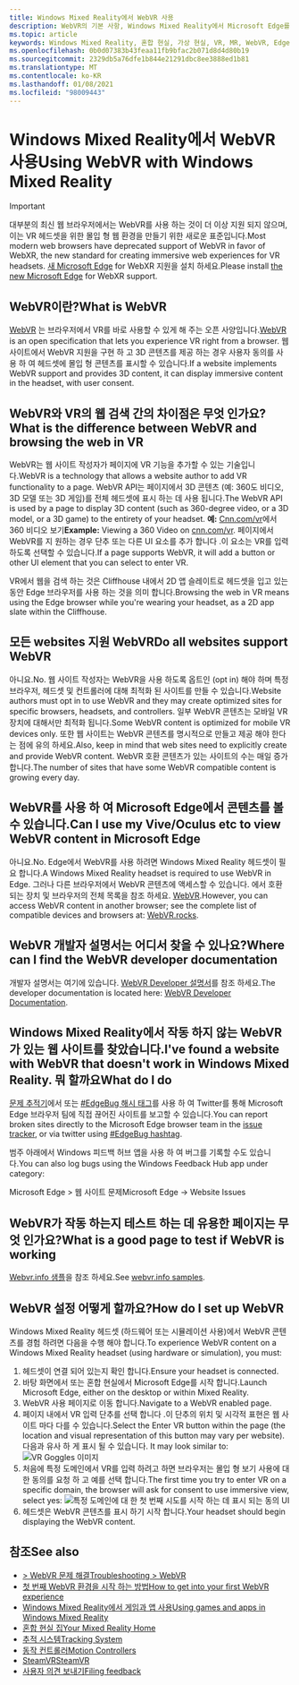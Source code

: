 ```yaml
---
title: Windows Mixed Reality에서 WebVR 사용
description: WebVR의 기본 사항, Windows Mixed Reality에서 Microsoft Edge를 사용 하는 방법 헤드셋 및 일반적인 문제 해결 문제에 대해 알아봅니다.
ms.topic: article
keywords: Windows Mixed Reality, 혼합 현실, 가상 현실, VR, MR, WebVR, Edge, Microsoft Edge, 웹 검색
ms.openlocfilehash: 0b0d07383b43feaa11fb9bfac2b071d8d4d80b19
ms.sourcegitcommit: 2329db5a76dfe1b844e21291dbc8ee3888ed1b81
ms.translationtype: MT
ms.contentlocale: ko-KR
ms.lasthandoff: 01/08/2021
ms.locfileid: "98009443"
---
```

# <a name="using-webvr-with-windows-mixed-reality"></a><span data-ttu-id="b9719-104">Windows Mixed Reality에서 WebVR 사용</span><span class="sxs-lookup"><span data-stu-id="b9719-104">Using WebVR with Windows Mixed Reality</span></span>

>[!IMPORTANT]
><span data-ttu-id="b9719-105">대부분의 최신 웹 브라우저에서는 WebVR를 사용 하는 것이 더 이상 지원 되지 않으며,이는 VR 헤드셋을 위한 몰입 형 웹 환경을 만들기 위한 새로운 표준입니다.</span><span class="sxs-lookup"><span data-stu-id="b9719-105">Most modern web browsers have deprecated support of WebVR in favor of WebXR, the new standard for creating immersive web experiences for VR headsets.</span></span> <span data-ttu-id="b9719-106">[새 Microsoft Edge](using-microsoft-edge.md) for WebXR 지원을 설치 하세요.</span><span class="sxs-lookup"><span data-stu-id="b9719-106">Please install [the new Microsoft Edge](using-microsoft-edge.md) for WebXR support.</span></span>

## <a name="what-is-webvr"></a><span data-ttu-id="b9719-107">WebVR이란?</span><span class="sxs-lookup"><span data-stu-id="b9719-107">What is WebVR</span></span>

<span data-ttu-id="b9719-108">[WebVR](https://webvr.info) 는 브라우저에서 VR를 바로 사용할 수 있게 해 주는 오픈 사양입니다.</span><span class="sxs-lookup"><span data-stu-id="b9719-108">[WebVR](https://webvr.info) is an open specification that lets you experience VR right from a browser.</span></span> <span data-ttu-id="b9719-109">웹 사이트에서 WebVR 지원을 구현 하 고 3D 콘텐츠를 제공 하는 경우 사용자 동의를 사용 하 여 헤드셋에 몰입 형 콘텐츠를 표시할 수 있습니다.</span><span class="sxs-lookup"><span data-stu-id="b9719-109">If a website implements WebVR support and provides 3D content, it can display immersive content in the headset, with user consent.</span></span>

## <a name="what-is-the-difference-between-webvr-and-browsing-the-web-in-vr"></a><span data-ttu-id="b9719-110">WebVR와 VR의 웹 검색 간의 차이점은 무엇 인가요?</span><span class="sxs-lookup"><span data-stu-id="b9719-110">What is the difference between WebVR and browsing the web in VR</span></span>

<span data-ttu-id="b9719-111">WebVR는 웹 사이트 작성자가 페이지에 VR 기능을 추가할 수 있는 기술입니다.</span><span class="sxs-lookup"><span data-stu-id="b9719-111">WebVR is a technology that allows a website author to add VR functionality to a page.</span></span> <span data-ttu-id="b9719-112">WebVR API는 페이지에서 3D 콘텐츠 (예: 360도 비디오, 3D 모델 또는 3D 게임)를 전체 헤드셋에 표시 하는 데 사용 됩니다.</span><span class="sxs-lookup"><span data-stu-id="b9719-112">The WebVR API is used by a page to display 3D content (such as 360-degree video, or a 3D model, or a 3D game) to the entirety of your headset.</span></span> <span data-ttu-id="b9719-113">**예:** [Cnn.com/vr](http://cnn.com/vr)에서 360 비디오 보기</span><span class="sxs-lookup"><span data-stu-id="b9719-113">**Example:** Viewing a 360 Video on [cnn.com/vr](http://cnn.com/vr).</span></span> <span data-ttu-id="b9719-114">페이지에서 WebVR를 지 원하는 경우 단추 또는 다른 UI 요소를 추가 합니다 .이 요소는 VR를 입력 하도록 선택할 수 있습니다.</span><span class="sxs-lookup"><span data-stu-id="b9719-114">If a page supports WebVR, it will add a button or other UI element that you can select to enter VR.</span></span>

<span data-ttu-id="b9719-115">VR에서 웹을 검색 하는 것은 Cliffhouse 내에서 2D 앱 슬레이트로 헤드셋을 입고 있는 동안 Edge 브라우저를 사용 하는 것을 의미 합니다.</span><span class="sxs-lookup"><span data-stu-id="b9719-115">Browsing the web in VR means using the Edge browser while you're wearing your headset, as a 2D app slate within the Cliffhouse.</span></span>

## <a name="do-all-websites-support-webvr"></a><span data-ttu-id="b9719-116">모든 websites 지원 WebVR</span><span class="sxs-lookup"><span data-stu-id="b9719-116">Do all websites support WebVR</span></span>

<span data-ttu-id="b9719-117">아니요.</span><span class="sxs-lookup"><span data-stu-id="b9719-117">No.</span></span> <span data-ttu-id="b9719-118">웹 사이트 작성자는 WebVR을 사용 하도록 옵트인 (opt in) 해야 하며 특정 브라우저, 헤드셋 및 컨트롤러에 대해 최적화 된 사이트를 만들 수 있습니다.</span><span class="sxs-lookup"><span data-stu-id="b9719-118">Website authors must opt in to use WebVR and they may create optimized sites for specific browsers, headsets, and controllers.</span></span> <span data-ttu-id="b9719-119">일부 WebVR 콘텐츠는 모바일 VR 장치에 대해서만 최적화 됩니다.</span><span class="sxs-lookup"><span data-stu-id="b9719-119">Some WebVR content is optimized for mobile VR devices only.</span></span> <span data-ttu-id="b9719-120">또한 웹 사이트는 WebVR 콘텐츠를 명시적으로 만들고 제공 해야 한다는 점에 유의 하세요.</span><span class="sxs-lookup"><span data-stu-id="b9719-120">Also, keep in mind that web sites need to explicitly create and provide WebVR content.</span></span> <span data-ttu-id="b9719-121">WebVR 호환 콘텐츠가 있는 사이트의 수는 매일 증가 합니다.</span><span class="sxs-lookup"><span data-stu-id="b9719-121">The number of sites that have some WebVR compatible content is growing every day.</span></span>

## <a name="can-i-use-my-viveoculus-etc-to-view-webvr-content-in-microsoft-edge"></a><span data-ttu-id="b9719-122">WebVR를 사용 하 여 Microsoft Edge에서 콘텐츠를 볼 수 있습니다.</span><span class="sxs-lookup"><span data-stu-id="b9719-122">Can I use my Vive/Oculus etc to view WebVR content in Microsoft Edge</span></span>

<span data-ttu-id="b9719-123">아니요.</span><span class="sxs-lookup"><span data-stu-id="b9719-123">No.</span></span> <span data-ttu-id="b9719-124">Edge에서 WebVR를 사용 하려면 Windows Mixed Reality 헤드셋이 필요 합니다.</span><span class="sxs-lookup"><span data-stu-id="b9719-124">A Windows Mixed Reality headset is required to use WebVR in Edge.</span></span> <span data-ttu-id="b9719-125">그러나 다른 브라우저에서 WebVR 콘텐츠에 액세스할 수 있습니다. 에서 호환 되는 장치 및 브라우저의 전체 목록을 참조 하세요. [WebVR](http://webvr.rocks/).</span><span class="sxs-lookup"><span data-stu-id="b9719-125">However, you can access WebVR content in another browser; see the complete list of compatible devices and browsers at: [WebVR.rocks](http://webvr.rocks/).</span></span>

## <a name="where-can-i-find-the-webvr-developer-documentation"></a><span data-ttu-id="b9719-126">WebVR 개발자 설명서는 어디서 찾을 수 있나요?</span><span class="sxs-lookup"><span data-stu-id="b9719-126">Where can I find the WebVR developer documentation</span></span>

<span data-ttu-id="b9719-127">개발자 설명서는 여기에 있습니다. [WebVR Developer 설명서](https://docs.microsoft.com/microsoft-edge/webvr/)를 참조 하세요.</span><span class="sxs-lookup"><span data-stu-id="b9719-127">The developer documentation is located here: [WebVR Developer Documentation](https://docs.microsoft.com/microsoft-edge/webvr/).</span></span>

## <a name="ive-found-a-website-with-webvr-that-doesnt-work-in-windows-mixed-reality-what-do-i-do"></a><span data-ttu-id="b9719-128">Windows Mixed Reality에서 작동 하지 않는 WebVR가 있는 웹 사이트를 찾았습니다.</span><span class="sxs-lookup"><span data-stu-id="b9719-128">I've found a website with WebVR that doesn't work in Windows Mixed Reality.</span></span> <span data-ttu-id="b9719-129">뭐 할까요</span><span class="sxs-lookup"><span data-stu-id="b9719-129">What do I do</span></span>

<span data-ttu-id="b9719-130">[문제 추적기](https://developer.microsoft.com/en-us/microsoft-edge/platform/issues/)에서 또는 [#EdgeBug 해시 태그](https://blogs.windows.com/msedgedev/2016/08/11/edgebug-twitter/)를 사용 하 여 Twitter를 통해 Microsoft Edge 브라우저 팀에 직접 끊어진 사이트를 보고할 수 있습니다.</span><span class="sxs-lookup"><span data-stu-id="b9719-130">You can report broken sites directly to the Microsoft Edge browser team in the [issue tracker](https://developer.microsoft.com/en-us/microsoft-edge/platform/issues/), or via twitter using [#EdgeBug hashtag](https://blogs.windows.com/msedgedev/2016/08/11/edgebug-twitter/).</span></span>

<span data-ttu-id="b9719-131">범주 아래에서 Windows 피드백 허브 앱을 사용 하 여 버그를 기록할 수도 있습니다.</span><span class="sxs-lookup"><span data-stu-id="b9719-131">You can also log bugs using the Windows Feedback Hub app under category:</span></span>

<span data-ttu-id="b9719-132">Microsoft Edge > 웹 사이트 문제</span><span class="sxs-lookup"><span data-stu-id="b9719-132">Microsoft Edge -> Website Issues</span></span>

## <a name="what-is-a-good-page-to-test-if-webvr-is-working"></a><span data-ttu-id="b9719-133">WebVR가 작동 하는지 테스트 하는 데 유용한 페이지는 무엇 인가요?</span><span class="sxs-lookup"><span data-stu-id="b9719-133">What is a good page to test if WebVR is working</span></span>

<span data-ttu-id="b9719-134">[Webvr.info 샘플](http://webvr.info/samples/XX-vr-controllers.html)을 참조 하세요.</span><span class="sxs-lookup"><span data-stu-id="b9719-134">See [webvr.info samples](http://webvr.info/samples/XX-vr-controllers.html).</span></span>

## <a name="how-do-i-set-up-webvr"></a><span data-ttu-id="b9719-135">WebVR 설정 어떻게 할까요?</span><span class="sxs-lookup"><span data-stu-id="b9719-135">How do I set up WebVR</span></span>

<span data-ttu-id="b9719-136">Windows Mixed Reality 헤드셋 (하드웨어 또는 시뮬레이션 사용)에서 WebVR 콘텐츠를 경험 하려면 다음을 수행 해야 합니다.</span><span class="sxs-lookup"><span data-stu-id="b9719-136">To experience WebVR content on a Windows Mixed Reality headset (using hardware or simulation), you must:</span></span>

1. <span data-ttu-id="b9719-137">헤드셋이 연결 되어 있는지 확인 합니다.</span><span class="sxs-lookup"><span data-stu-id="b9719-137">Ensure your headset is connected.</span></span>
2. <span data-ttu-id="b9719-138">바탕 화면에서 또는 혼합 현실에서 Microsoft Edge를 시작 합니다.</span><span class="sxs-lookup"><span data-stu-id="b9719-138">Launch Microsoft Edge, either on the desktop or within Mixed Reality.</span></span>
3. <span data-ttu-id="b9719-139">WebVR 사용 페이지로 이동 합니다.</span><span class="sxs-lookup"><span data-stu-id="b9719-139">Navigate to a WebVR enabled page.</span></span>
4. <span data-ttu-id="b9719-140">페이지 내에서 VR 입력 단추를 선택 합니다 .이 단추의 위치 및 시각적 표현은 웹 사이트 마다 다를 수 있습니다.</span><span class="sxs-lookup"><span data-stu-id="b9719-140">Select the Enter VR button within the page (the location and visual representation of this button may vary per website).</span></span> <span data-ttu-id="b9719-141">다음과 유사 하 게 표시 될 수 있습니다. </span><span class="sxs-lookup"><span data-stu-id="b9719-141">It may look similar to:</span></span>\
   ![VR Goggles 이미지](images/75px-enter-vr.png)
5. <span data-ttu-id="b9719-143">처음에 특정 도메인에서 VR를 입력 하려고 하면 브라우저는 몰입 형 보기 사용에 대 한 동의를 요청 하 고 예를 선택 합니다.</span><span class="sxs-lookup"><span data-stu-id="b9719-143">The first time you try to enter VR on a specific domain, the browser will ask for consent to use immersive view, select yes:</span></span> ![특정 도메인에 대 한 첫 번째 시도를 시작 하는 데 표시 되는 동의 UI](images/1053px-Webvr-consent-ui.png)
6. <span data-ttu-id="b9719-145">헤드셋은 WebVR 콘텐츠를 표시 하기 시작 합니다.</span><span class="sxs-lookup"><span data-stu-id="b9719-145">Your headset should begin displaying the WebVR content.</span></span>

## <a name="see-also"></a><span data-ttu-id="b9719-146">참조</span><span class="sxs-lookup"><span data-stu-id="b9719-146">See also</span></span>

* [<span data-ttu-id="b9719-147">> WebVR 문제 해결</span><span class="sxs-lookup"><span data-stu-id="b9719-147">Troubleshooting > WebVR</span></span>](webvr-questions.md)
* [<span data-ttu-id="b9719-148">첫 번째 WebVR 환경을 시작 하는 방법</span><span class="sxs-lookup"><span data-stu-id="b9719-148">How to get into your first WebVR experience</span></span>](using-games-and-apps-in-windows-mixed-reality.md#how-to-get-into-your-first-webvr-experience)
* [<span data-ttu-id="b9719-149">Windows Mixed Reality에서 게임과 앱 사용</span><span class="sxs-lookup"><span data-stu-id="b9719-149">Using games and apps in Windows Mixed Reality</span></span>](using-games-and-apps-in-windows-mixed-reality.md)
* [<span data-ttu-id="b9719-150">혼합 현실 집</span><span class="sxs-lookup"><span data-stu-id="b9719-150">Your Mixed Reality Home</span></span>](your-mixed-reality-home.md)
* [<span data-ttu-id="b9719-151">추적 시스템</span><span class="sxs-lookup"><span data-stu-id="b9719-151">Tracking System</span></span>](tracking-system.md)
* [<span data-ttu-id="b9719-152">동작 컨트롤러</span><span class="sxs-lookup"><span data-stu-id="b9719-152">Motion Controllers</span></span>](controllers-in-wmr.md)
* [<span data-ttu-id="b9719-153">SteamVR</span><span class="sxs-lookup"><span data-stu-id="b9719-153">SteamVR</span></span>](using-steamvr-with-windows-mixed-reality.md)
* [<span data-ttu-id="b9719-154">사용자 의견 보내기</span><span class="sxs-lookup"><span data-stu-id="b9719-154">Filing feedback</span></span>](filing-feedback.md)
